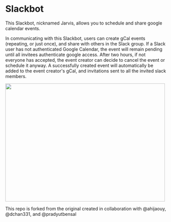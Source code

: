 # Slackbot
This Slackbot, nicknamed Jarvis, allows you to schedule and share google calendar events.

In communicating with this Slackbot, users can create gCal events (repeating, or just once), and share with others in the Slack group. If a Slack user has not authenticated Google Calendar, the event will remain pending until all invitees authenticate google access. After two hours, if not everyone has accepted, the event creator can decide to cancel the event or schedule it anyway. A successfully created event will automatically be added to the event creator's gCal, and invitations sent to all the invited slack members.

<img align="center" width="500" height="370" src="https://github.com/ajoann/Slackbot/blob/master/img/jarvis_conflict.png">

This repo is forked from the original created in collaboration with @ahijaouy, @dchan331, and @pradyutbensal
